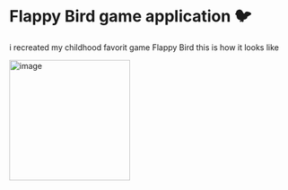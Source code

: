# Flappy Bird game application 🐦

i recreated my childhood favorit game Flappy Bird
this is how it looks like

<img width="215" alt="image" src="https://user-images.githubusercontent.com/95438412/166078700-1b6f185f-9b6f-413e-bd5e-15da7750fbff.png">
